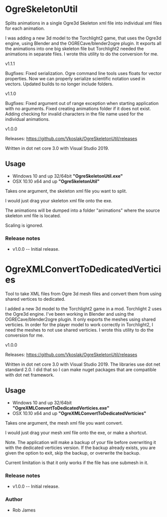 # OgreSkeletonUtil

Splits animations in a single Ogre3d Skeleton xml file into individual xml files for each animation.

I was adding a new 3d model to the Torchlight2 game, that uses the Ogre3d engine, using Blender and the OGRECave/blender2ogre plugin.  It exports all the animations into one big skeleton file but Torchlight2 needed the animations in separate files. I wrote this utility to do the conversion for me.

v1.1.1

Bugfixes: Fixed serialization. Ogre command line tools uses floats for vector properties. Now we can properly serialize scientific notation used in vectors.  Updated builds to no longer include folders.

v1.1.0

Bugfixes: Fixed argument out of range exception when starting application with no arguments. Fixed creating animations folder if it does not exist.  Adding checking for invalid characters in the file name used for the individual animations.

v1.0.0

Releases: <https://github.com/Vkoslak/OgreSkeletonUtil/releases>

Written in dot net core 3.0 with Visual Studio 2019.

## Usage

* Windows 10 and up 32/64bit **"OgreSkeletonUtil.exe"**
* OSX 10.10 x64 and up **"OgreSkeletonUtil"**

Takes one argument, the skeleton xml file you want to split.

I would just drag your skeleton xml file onto the exe.

The animations will be dumped into a folder "animations" where the source skeleton xml file is located.

Scaling is ignored.

### Release notes

* v1.0.0 -- Initial release.


# OgreXMLConvertToDedicatedVerticies
Tool to take XML files from Ogre 3d mesh files and convert them from using shared vertices to dedicated.

I added a new 3d model to the Torchlight2 game in a mod. Torchlight 2 uses the Ogre3d engine. I've been working in Blender and using the OGRECave/blender2ogre plugin.  It only exports the meshes using shared verticies. In order for the player model to work correctly in Torchlight2, I need the meshes to not use shared verticies. I wrote this utility to do the conversion for me.

v1.0.0

Releases: <https://github.com/Vkoslak/OgreSkeletonUtil/releases>

Written in dot net core 3.0 with Visual Studio 2019. The libraries use dot net standard 2.0. I did that so I can make nuget packages that are compatible with dot net framework.

## Usage

* Windows 10 and up 32/64bit **"OgreXMLConvertToDedicatedVerticies.exe"**
* OSX 10.10 x64 and up **"OgreXMLConvertToDedicatedVerticies"**

Takes one argument, the mesh xml file you want convert.

I would just drag your mesh xml file onto the exe, or make a shortcut.

Note. The application will make a backup of your file before overwriting it with the dedicated verticies version. If the backup already exists, you are given the option to exit, skip the backup, or overwrite the backup.

Current limitation is that it only works if the file has one submesh in it.

### Release notes

* v1.0.0 -- Initial release.

### Author

* Rob James